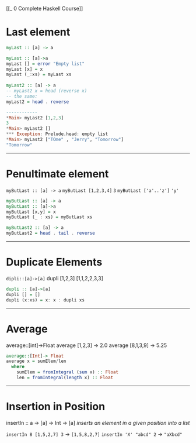 [[_ 0 Complete Haskell Course]]


# Last element
```Haskell
myLast :: [a] -> a

myLast :: [a]->a
myLast [] = error "Empty list"
myLast [x] = x
myLast (_:xs) = myLast xs
  
myLast2 :: [a] -> a
-- myLast2 x = head (reverse x)
-- the same:
myLast2 = head . reverse

------------
*Main> myLast2 [1,2,3]
3
*Main> myLast2 []
*** Exception: Prelude.head: empty list
*Main> myLast2 ["TOme" , "Jerry", "Tomorrow"]
"Tomorrow"
```

---
# Penultimate element

`myButLast :: [a] -> a`
`myButLast [1,2,3,4]` 
`3`
`myButLast ['a'..'z']`
`'y'`


```haskell
myButLast :: [a] -> a
myButLast :: [a]->a
myButLast [x,y] = x 
myButLast (_ : xs) = myButLast xs

myButLast2 :: [a] -> a
myButLast2 = head . tail . reverse
```

----
# Duplicate Elements

`dipli::[a]->[a]`
dupli [1,2,3]
[1,1,2,2,3,3]

```haskell
dupli :: [a]->[a]
dupli [] = []
dupli (x:xs) = x: x : dupli xs


```

---
# Average
average::[int]->Float
average [1,2,3] -> 2.0
average [8,1,3,9] -> 5.25
```haskell
average::[Int]-> Float
average x = sumElem/len
  where
    sumElem = fromIntegral (sum x) :: Float
    len = fromIntegral(length x) :: Float

```

---------------
# Insertion in Position
insertIn :: a -> [a] -> Int -> [a] *inserts an element in a given position into a list*

`insertIn 8 [1,5,2,7] 3` -> `[1,5,8,2,7]`
`insertIn 'X' "abcd" 2` -> `"aXbcd"`















